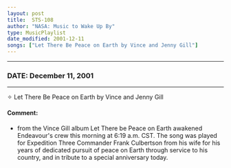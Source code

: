 ```yaml
---
layout: post
title:  STS-108
author: "NASA: Music to Wake Up By"
type: MusicPlaylist
date_modified: 2001-12-11
songs: ["Let There Be Peace on Earth by Vince and Jenny Gill"]
---
```


----
### DATE: December 11, 2001
----
✧ Let There Be Peace on Earth by Vince and Jenny Gill

#### Comment:
* from the Vince Gill album Let There be Peace on Earth awakened Endeavour's crew this morning at 6:19 a.m. CST. The song was played for Expedition Three Commander Frank Culbertson from his wife for his years of dedicated pursuit of peace on Earth through service to his country, and in tribute to a special anniversary today.



<br/>
<center>
	<a target="_blank"
	   href="https://twitter.com/intent/tweet?hashtags=Space,NASA,Playlist,NASAWakeupCalls,SpaceProgram&text={{ page.author}}, '{{ page.songs.first }}' {{ page.title }}, {{ page.date | date: '%B %d, %Y' }}. {{ site.url }}{{ page.url }}&via=nasawakeupcalls"><i class="fab fa-twitter" alt="Tweet this page" style="font-size: 1.3em;"></i></a>
	&nbsp; 	<i class="fas fa-user-astronaut" style="font-size: 1.5em;"></i> &nbsp;
    <a type="amzn" search="'Let There Be Peace on Earth by Vince and Jenny Gill'" category="popular music">
    <i class="fab fa-amazon" style="font-size: 1.3em;"></i></a>
</center>
